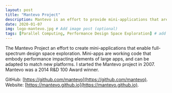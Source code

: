 ```yaml
---
layout: post
title: "Mantevo Project"
description: Mantevo is an effort to provide mini-applications that are suitable performance proxies for full-scale applications.
date: 2020-01-07
img: logo-mantevo.jpg # Add image post (optional)
tags: [Parallel Computing, Performance Design Space Exploration] # add tag
---
```

The Mantevo Project an effort to create mini-applications that enable full-spectrum design space exploration.  Mini-apps are working code that embody performance impacting elements of large apps, and can be adapted to match new platforms. I started the Mantevo project in 2007.  Mantevo was a 2014 R&D 100 Award winner.

GitHub: [https://github.com/mantevo](https://github.com/mantevo).  Website: [https://mantevo.github.io](https://mantevo.github.io).
